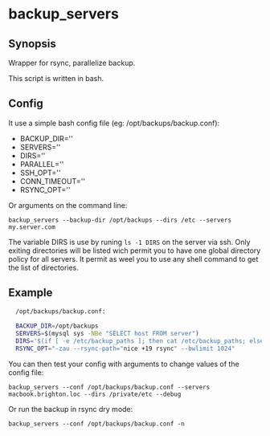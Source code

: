 backup_servers
============

## Synopsis

Wrapper for rsync, parallelize backup.

This script is written in bash.

## Config
It use a simple bash config file (eg: /opt/backups/backup.conf):

- BACKUP_DIR=''
- SERVERS=''
- DIRS=''
- PARALLEL=''
- SSH_OPT=''
- CONN_TIMEOUT=''
- RSYNC_OPT=''

Or arguments on the command line:

  `backup_servers --backup-dir /opt/backups --dirs /etc --servers my.server.com`
  
The variable DIRS is use by runing `ls -1 DIRS` on the server via ssh.
Only exiting directories will be listed wich permit you to have one global directory policy for all servers.
It permit as weel you to use any shell command to get the list of directories.

## Example

```bash
  /opt/backups/backup.conf:
  
  BACKUP_DIR=/opt/backups
  SERVERS=$(mysql sys -NBe "SELECT host FROM server")
  DIRS='$(if [ -e /etc/backup_paths ]; then cat /etc/backup_paths; else echo "/etc /home")'
  RSYNC_OPT="-zau --rsync-path="nice +19 rsync" --bwlimit 1024"

```
You can then test your config with arguments to change values of the config file:

  `backup_servers --conf /opt/backups/backup.conf --servers macbook.brighton.loc --dirs /private/etc --debug`
  
Or run the backup in rsync dry mode:
  
  `backup_servers --conf /opt/backups/backup.conf -n`
  

